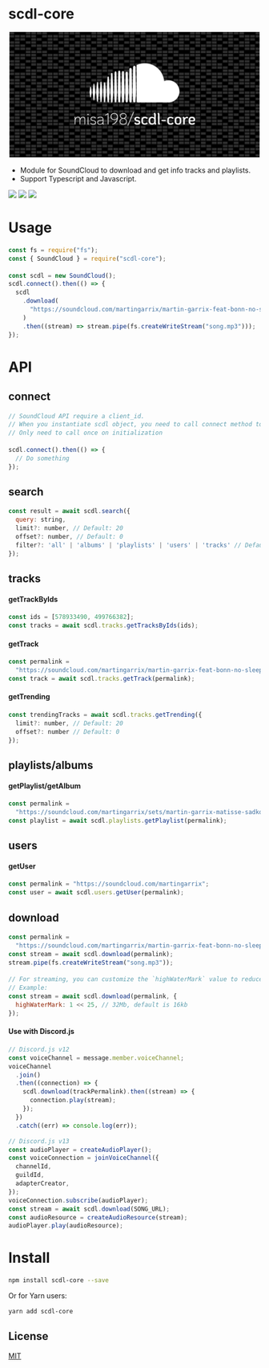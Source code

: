 # scdl-core

<p align="center">
  <img src="./docs/banner.png" width="500px">
</p>

- Module for SoundCloud to download and get info tracks and playlists.
- Support Typescript and Javascript.

![](https://img.shields.io/badge/Author-misa198-green)
![](https://camo.githubusercontent.com/832d01092b0e822178475741271b049a2e27df13/68747470733a2f2f62616467656e2e6e65742f62616467652f2d2f547970655363726970742f626c75653f69636f6e3d74797065736372697074266c6162656c)
[![](https://img.shields.io/npm/dt/scdl-core)](https://www.npmjs.com/package/scdl-core)

# Usage

```js
const fs = require("fs");
const { SoundCloud } = require("scdl-core");

const scdl = new SoundCloud();
scdl.connect().then(() => {
  scdl
    .download(
      "https://soundcloud.com/martingarrix/martin-garrix-feat-bonn-no-sleep"
    )
    .then((stream) => stream.pipe(fs.createWriteStream("song.mp3")));
});
```

# API

## connect

```js
// SoundCloud API require a client_id.
// When you instantiate scdl object, you need to call connect method to get client_id
// Only need to call once on initialization

scdl.connect().then(() => {
  // Do something
});
```

## search

```js
const result = await scdl.search({
  query: string,
  limit?: number, // Default: 20
  offset?: number, // Default: 0
  filter?: 'all' | 'albums' | 'playlists' | 'users' | 'tracks' // Default: "all"
});
```

## tracks

#### getTrackByIds

```js
const ids = [578933490, 499766382];
const tracks = await scdl.tracks.getTracksByIds(ids);
```

#### getTrack

```js
const permalink =
  "https://soundcloud.com/martingarrix/martin-garrix-feat-bonn-no-sleep";
const track = await scdl.tracks.getTrack(permalink);
```

#### getTrending

```js
const trendingTracks = await scdl.tracks.getTrending({
  limit?: number, // Default: 20
  offset?: number // Default: 0
});
```

## playlists/albums

#### getPlaylist/getAlbum

```js
const permalink =
  "https://soundcloud.com/martingarrix/sets/martin-garrix-matisse-sadko";
const playlist = await scdl.playlists.getPlaylist(permalink);
```

## users

#### getUser

```js
const permalink = "https://soundcloud.com/martingarrix";
const user = await scdl.users.getUser(permalink);
```

## download

```js
const permalink =
  "https://soundcloud.com/martingarrix/martin-garrix-feat-bonn-no-sleep";
const stream = await scdl.download(permalink);
stream.pipe(fs.createWriteStream("song.mp3"));

// For streaming, you can customize the `highWaterMark` value to reduce lag if the internet is not good.
// Example:
const stream = await scdl.download(permalink, {
  highWaterMark: 1 << 25, // 32Mb, default is 16kb
});
```

#### Use with Discord.js

```javascript
// Discord.js v12
const voiceChannel = message.member.voiceChannel;
voiceChannel
  .join()
  .then((connection) => {
    scdl.download(trackPermalink).then((stream) => {
      connection.play(stream);
    });
  })
  .catch((err) => console.log(err));
```

```javascript
// Discord.js v13
const audioPlayer = createAudioPlayer();
const voiceConnection = joinVoiceChannel({
  channelId,
  guildId,
  adapterCreator,
});
voiceConnection.subscribe(audioPlayer);
const stream = await scdl.download(SONG_URL);
const audioResource = createAudioResource(stream);
audioPlayer.play(audioResource);
```

# Install

```bash
npm install scdl-core --save
```

Or for Yarn users:

```bash
yarn add scdl-core
```

## License

[MIT](https://choosealicense.com/licenses/mit/)

